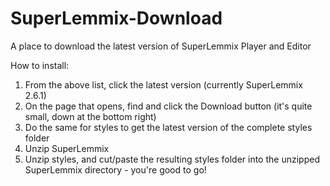 # SuperLemmix-Download
A place to download the latest version of SuperLemmix Player and Editor

How to install:

1) From the above list, click the latest version (currently SuperLemmix 2.6.1)
2) On the page that opens, find and click the Download button (it's quite small, down at the bottom right)
3) Do the same for styles to get the latest version of the complete styles folder
4) Unzip SuperLemmix
5) Unzip styles, and cut/paste the resulting styles folder into the unzipped SuperLemmix directory - you're good to go!
